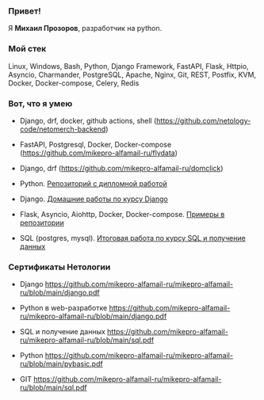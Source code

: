 ### Привет!

Я <b>Михаил Прозоров</b>, разработчик на python.

### Мой стек

Linux, Windows, Bash, Python, Django Framework, FastAPI, Flask, Httpio, Asyncio, Charmander, PostgreSQL, Apache, Nginx, Git, REST, Postfix, KVM, Docker, Docker-compose, Celery, Redis

### Вот, что я умею

- Django, drf, docker, github actions, shell (https://github.com/netology-code/netomerch-backend)

- FastAPI, Postgresql, Docker, Docker-compose (https://github.com/mikepro-alfamail-ru/flydata)

- Django, drf (https://github.com/mikepro-alfamail-ru/domclick)

- Python. [Репозиторий с дипломной работой](https://github.com/mikepro-alfamail-ru/py-39_diplom)

- Django. [Домашние работы по курсу Django](https://github.com/mikepro-alfamail-ru/dj-18-hw)

- Flask, Asyncio, Aiohttp, Docker, Docker-compose. [Примеры в репозитории](https://github.com/mikepro-alfamail-ru/webpy-6-homeworks)

- SQL (postgres, mysql). [Итоговая работа по курсу SQL и получение данных](https://github.com/mikepro-alfamail-ru/sql-29-final)

### Сертификаты Нетологии

- Django https://github.com/mikepro-alfamail-ru/mikepro-alfamail-ru/blob/main/django.pdf

- Python в web-разработке https://github.com/mikepro-alfamail-ru/mikepro-alfamail-ru/blob/main/django.pdf

- SQL и получение данных https://github.com/mikepro-alfamail-ru/mikepro-alfamail-ru/blob/main/sql.pdf

- Python https://github.com/mikepro-alfamail-ru/mikepro-alfamail-ru/blob/main/pybasic.pdf

- GIT https://github.com/mikepro-alfamail-ru/mikepro-alfamail-ru/blob/main/sql.pdf

